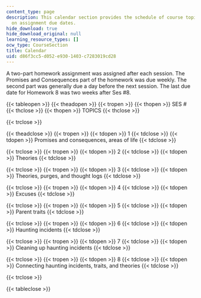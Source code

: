 ```yaml
---
content_type: page
description: This calendar section provides the schedule of course topics and information
  on assignment due dates.
hide_download: true
hide_download_original: null
learning_resource_types: []
ocw_type: CourseSection
title: Calendar
uid: d86f3cc5-d052-e930-1403-c7283019cd28
---
```


A two-part homework assignment was assigned after each session. The Promises and Consequences part of the homework was due weekly. The second part was generally due a day before the next session. The last due date for Homework 8 was two weeks after Ses #8.

{{< tableopen >}}
{{< theadopen >}}
{{< tropen >}}
{{< thopen >}}
SES #
{{< thclose >}}
{{< thopen >}}
TOPICS
{{< thclose >}}

{{< trclose >}}

{{< theadclose >}}
{{< tropen >}}
{{< tdopen >}}
1
{{< tdclose >}}
{{< tdopen >}}
Promises and consequences, areas of life
{{< tdclose >}}

{{< trclose >}}
{{< tropen >}}
{{< tdopen >}}
2
{{< tdclose >}}
{{< tdopen >}}
Theories
{{< tdclose >}}

{{< trclose >}}
{{< tropen >}}
{{< tdopen >}}
3
{{< tdclose >}}
{{< tdopen >}}
Theories, purges, and thought logs
{{< tdclose >}}

{{< trclose >}}
{{< tropen >}}
{{< tdopen >}}
4
{{< tdclose >}}
{{< tdopen >}}
Excuses
{{< tdclose >}}

{{< trclose >}}
{{< tropen >}}
{{< tdopen >}}
5
{{< tdclose >}}
{{< tdopen >}}
Parent traits
{{< tdclose >}}

{{< trclose >}}
{{< tropen >}}
{{< tdopen >}}
6
{{< tdclose >}}
{{< tdopen >}}
Haunting incidents
{{< tdclose >}}

{{< trclose >}}
{{< tropen >}}
{{< tdopen >}}
7
{{< tdclose >}}
{{< tdopen >}}
Cleaning up haunting incidents
{{< tdclose >}}

{{< trclose >}}
{{< tropen >}}
{{< tdopen >}}
8
{{< tdclose >}}
{{< tdopen >}}
Connecting haunting incidents, traits, and theories
{{< tdclose >}}

{{< trclose >}}

{{< tableclose >}}